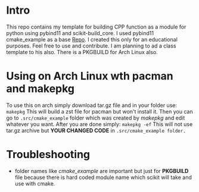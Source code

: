 # Intro
This repo contains my template for building CPP function as a module for python using pybind11 and scikit-build_core. I used pybind11 cmake_example as a base [Repo](https://github.com/pybind/cmake_example). I created this only for an educational purposes. Feel free to use and contribute. I am planning to ad a class template to his also. There is a PKGBUILD for Arch Linux also.
# Using on Arch Linux wth pacman and makepkg
To use this on arch simply download tar.gz file and in your folder use:
`makepkg`
This will build a zst file for pacman but won't install it.
Then you can go to `.src/cmake_example` folder which was created by *makepkg* and edit whatever you want.
After you are done simply:
`makepkg -ef`
This will not use tar.gz archive but **YOUR CHANGED CODE** in `.src/cmake_example folder.`
# Troubleshooting
- folder names like *cmake_example* are important but just for **PKGBUILD** file because there is hard coded module name which scikit will take and use with cmake.
